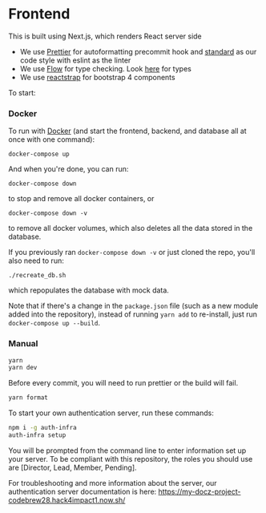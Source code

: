 # Frontend

This is built using Next.js, which renders React server side

- We use [Prettier](https://prettier.io/) for autoformatting precommit hook and [standard](https://github.com/standard/standard) as our code style with eslint as the linter
- We use [Flow](https://flow.org) for type checking. Look [here](https://flow.org/en/docs/types/) for types
- We use [reactstrap](https://reactstrap.github.io/) for bootstrap 4 components

To start:

### Docker

To run with [Docker](https://www.docker.com/) (and start the frontend, backend, and database all at once with one command):

```
docker-compose up
```

And when you're done, you can run:

```
docker-compose down
```

to stop and remove all docker containers, or

```
docker-compose down -v
```

to remove all docker volumes, which also deletes all the data stored in the database.

If you previously ran `docker-compose down -v` or just cloned the repo, you'll also need to run:

```
./recreate_db.sh
```

which repopulates the database with mock data.

Note that if there's a change in the `package.json` file (such as a new module added into the repository), instead of running `yarn add` to re-install, just run `docker-compose up --build`.

### Manual

```sh
yarn
yarn dev
```

Before every commit, you will need to run prettier or the build will fail.

```sh
yarn format
```

To start your own authentication server, run these commands:

```sh
npm i -g auth-infra
auth-infra setup
```

You will be prompted from the command line to enter information set up your server. To be compliant with this repository, the roles you should use are [Director, Lead, Member, Pending].

For troubleshooting and more information about the server, our authentication server documentation is here: https://my-docz-project-codebrew28.hack4impact1.now.sh/
